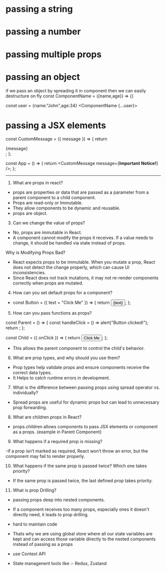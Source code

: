 # passing a string

<ComponentName name='alice'>

# passing a number

<ComponentName age={30}>

# passing multiple props

<User name="John" age={25} isAdmin={true} />

# passing an object

if we pass an object by spreading it in component then we can easily destructure on fly
const ComponentName = ({name,age}) => {}

const user = {name:"John",age:34}
<ComponentName {...user}>
<ComponentName data={user}>

# passing a JSX elements

const CustomMessage = ({ message }) => {
return <div>{message}</div>;
};

const App = () => {
return <CustomMessage message={<strong>Important Notice!</strong>} />;
};

---

1. What are props in react?

- props are properties or data that are passed as a parameter from a parent component to a child component.
- Props are read-only or Immutable.
- They allow components to be dynamic and reusable.
- props are object.

3. Can we change the value of props?

- No, props are immutable in React.
- A component cannot modify the props it receives. If a value needs to change, it should be handled via state instead of props.

Why is Modifying Props Bad?

- React expects props to be immutable. When you mutate a prop, React does not detect the change properly, which can cause UI inconsistencies.
- Since React does not track mutations, it may not re-render components correctly when props are mutated.

4. How can you set default props for a component?

- const Button = ({ text = "Click Me" }) => {
  return <button>{text}</button>;
  };

5. How can you pass functions as props?

const Parent = () => {
const handleClick = () => alert("Button clicked!");
return <Child onClick={handleClick} />;
};

const Child = ({ onClick }) => {
return <button onClick={onClick}>Click Me</button>;
};

- This allows the parent component to control the child's behavior.

6. What are prop types, and why should you use them?

- Prop types help validate props and ensure components receive the correct data types.
- It Helps to catch runtime errors in development.

7. What is the difference between passing props using spread operator vs. individually?

- Spread props are useful for dynamic props but can lead to unnecessary prop forwarding.

8. What are children props in React?

- props.children allows components to pass JSX elements or component as a props.
  {example in Parent Component}

9. What happens if a required prop is missing?

-If a prop isn’t marked as required, React won’t throw an error, but the component may fail to render properly.

10. What happens if the same prop is passed twice? Which one takes priority?

- If the same prop is passed twice, the last defined prop takes priority.

11. What is prop Drilling?

- passing props deep into nested components.
- If a component receives too many props, especially ones it doesn't directly need, it leads to prop drilling.
- hard to maintain code

- Thats why we are using global store where all our state variables are kept and can access those variable directly to the nested components instead of passing as a props
- use Context API
- State managenent tools like :- Redux, Zustand
